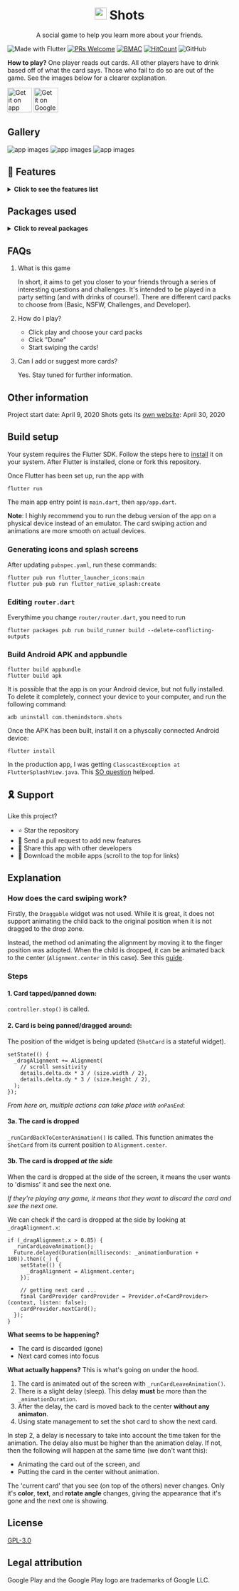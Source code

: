 <h1 align="center"><!-- <a href="">Shots</a> --><img height="27" src="./icons/android.png"/> Shots</h1>

<p align="center">A social game to help you learn more about your friends.</p>

![Made with Flutter](https://img.shields.io/badge/Made%20With-Flutter-blue?style=flat-square)
[![PRs Welcome](https://img.shields.io/badge/PRs-welcome-brightgreen.svg?style=flat-square)](http://makeapullrequest.com)
[![BMAC](https://img.shields.io/badge/Donate-Buy%20Me%20A%20Coffee-orange.svg?style=flat-square)](https://www.buymeacoffee.com/themindstorm) 
[![HitCount](http://hits.dwyl.com/themindstorm/Shots.svg)](http://hits.dwyl.com/themindstorm/Shots) 
![GitHub](https://img.shields.io/github/license/themindstorm/Shots?style=flat-square)

**How to play?** One player reads out cards. All other players have to drink based off of what the card says. Those who fail to do so are out of the game. See the images below for a clearer explanation.

<a href='https://apps.apple.com/my/app/shots-a-social-drinking-game/id1511015571'><img height="55" alt='Get it on app store' src='./readme-images/badges/appstore.png'/></a>
<a href='https://play.google.com/store/apps/details?id=com.themindstorm.shots'><img height="55" alt='Get it on Google Play' src='./readme-images/badges/google_play.png'/></a>

## Gallery
![app images](./readme-images/gallery/n1.png)
![app images](./readme-images/gallery/n2.png)
![app images](./readme-images/gallery/n3.png)

## 🚀 Features

<details>
<summary>
<b>Click to see the features list</b>
</summary>


- [x] Start page where users can see a few options
  - [x] Start game to take user to game
  - [x] Terms (everyone is over 18, ...)
- [x] Give cards colors depending on text (for ex, if first letter is T, it is red ...)
- [x] Give app background a color too, and animate it
  - [x] Give cards a border to make them look more friendly
- [x] Rotate cards at random angles (make it look natural)
- [x] Show card behind card on top (next card)
  - [ ] Show slight animation when revealing a new "next" next card (such as slide in from top)
- [x] Randomize card order (all cards are in a YML file)
- [ ] Don't show cards which were already shown (might not implement)
- [x] Card swiping to change cards (similar to Tinder)
  - [x] Show ~~one~~ cards behind the current card
  - [ ] Make cards wave as they are moving (similar to real cards)
  - [x] Add random translation offset to make it look more real
  - [x] Animation when user drops card but not on target (animation of card going back)
- [x] Show how many cards the players have gone through
- [x] Allow users to shuffle deck midgame
- [x] Timer to show players how long they've been playing
- [ ] Add multiple card packs
  - [x] Allow players to select and choose from different card packs (new screen)
  - [ ] Allow card packs to be retreived from web
- [x] Add settings page where people can enable NSFW mode
  - [x] Improve styling of on/off toggle

</details>


## Packages used

<details>
<summary>
<b>Click to reveal packages</b>
</summary>

- auto_route
- google_fonts
- font_awesome_flutter
- provider
- yaml
- sliding_up_panel

</details>

## FAQs
1. What is this game

    In short, it aims to get you closer to your friends through a series of interesting questions and challenges. It's intended to be played in a party setting (and with drinks of course!). There are different card packs to choose from (Basic, NSFW, Challenges, and Developer).

2. How do I play?
     - Click play and choose your card packs
     - Click "Done"
     - Start swiping the cards!

3. Can I add or suggest more cards?

    Yes. Stay tuned for further information.

## Other information
Project start date: April 9, 2020
Shots gets its [own website](https://shotsapp.now.sh/): April 30, 2020

## Build setup
Your system requires the Flutter SDK. Follow the steps here to [install](https://flutter.dev/docs/get-started/install) it on your system. After Flutter is installed, clone or fork this repository.

Once Flutter has been set up, run the app with

```
flutter run
```

The main app entry point is `main.dart`, then `app/app.dart`.

**Note**: I highly recommend you to run the debug version of the app on a physical device instead of an emulator. The card swiping action and animations are more smooth on actual devices.

### Generating icons and splash screens
After updating `pubspec.yaml`, run these commands:
```
flutter pub run flutter_launcher_icons:main
flutter pub pub run flutter_native_splash:create
```

### Editing `router.dart`
Everythime you change `router/router.dart`, you need to run

```
flutter packages pub run build_runner build --delete-conflicting-outputs
```

### Build Android APK and appbundle
```
flutter build appbundle
flutter build apk
```

It is possible that the app is on your Android device, but not fully installed. To delete it completely, connect your device to your computer, and run the following command:

```
adb uninstall com.themindstorm.shots
```

Once the APK has been built, install it on a physcally connected Android device:
```
flutter install
```

In the production app, I was getting `ClasscastException at FlutterSplashView.java`. This [SO question](https://stackoverflow.com/questions/61075984/getting-classcastexception-at-fluttersplashview-java-for-one-of-my-published-app) helped.


## 🎗 Support
Like this project?

- ⭐️ Star the repository
- 📩 Send a pull request to add new features
- 💌 Share this app with other developers
- 📲 Download the mobile apps (scroll to the top for links)


## Explanation
### How does the card swiping work?
Firstly, the `Draggable` widget was not used. While it is great, it does not support animating the child back to the original position when it is not dragged to the drop zone.

Instead, the method od animating the alignment by moving it to the finger position was adopted. When the child is dropped, it can be animated back to the center (`Alignment.center` in this case). See this [guide](https://flutter.dev/docs/cookbook/animation/physics-simulation).

### Steps
#### 1. Card tapped/panned down:

`controller.stop()` is called.

#### 2. Card is being panned/dragged around:

The position of the widget is being updated (`ShotCard` is a stateful widget).

```
setState(() {
  _dragAlignment += Alignment(
    // scroll sensitivity
    details.delta.dx * 3 / (size.width / 2),
    details.delta.dy * 3 / (size.height / 2),
  );
});
```

*From here on, multiple actions can take place with `onPanEnd`*:

#### 3a. The card is dropped

`_runCardBackToCenterAnimation()` is called. This function animates the `ShotCard` from its current position to `Alignment.center`.

#### 3b. The card is dropped *at the side*

When the card is dropped at the side of the screen, it means the user wants to 'dismiss' it and see the next one.

*If they're playing any game, it means that they want to discard the card and see the next one.*

We can check if the card is dropped at the side by looking at `_dragAlignment.x`:

```
if (_dragAlignment.x > 0.85) {
  _runCardLeaveAnimation();
  Future.delayed(Duration(milliseconds: _animationDuration + 100)).then((_) {
    setState(() {
      _dragAlignment = Alignment.center;
    });

    // getting next card ...
    final CardProvider cardProvider = Provider.of<CardProvider>(context, listen: false);
    cardProvider.nextCard();
  });
}
```

**What seems to be happening?**
- The card is discarded (gone)
- Next card comes into focus


**What actually happens?**
This is what's going on under the hood.

1. The card is animated out of the screen with `_runCardLeaveAnimation()`.
2. There is a slight delay (sleep). This delay **must** be more than the `_animationDuration`.
3. After the delay, the card is moved back to the center **without any animaton**.
4. Using state management to set the shot card to show the next card.

In step 2, a delay is necessary to take into account the time taken for the animation. The delay also must be higher than the animation delay. If not, then the following will happen at the same time (we don't want this):
- Animating the card out of the screen, and
- Putting the card in the center without animation.

The 'current card' that you see (on top of the others) never changes. Only it's **color**, **text**, and **rotate angle** changes, giving the appearance that it's gone and the next one is showing.

## License

[GPL-3.0](https://github.com/ninest/Shots/blob/master/LICENSE)

## Legal attribution

Google Play and the Google Play logo are trademarks of Google LLC.

